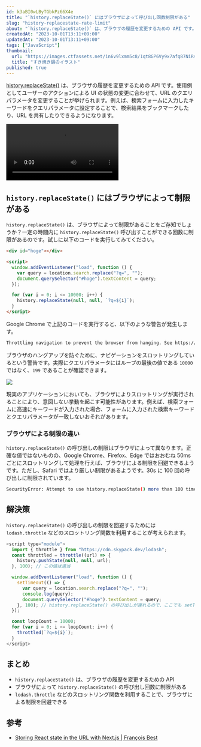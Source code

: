 ```yaml
---
id: k3aBI0wLByTGbkPz66X4e
title: "`history.replaceState()` にはブラウザによって呼び出し回数制限がある"
slug: "history-replacestate-rate-limit"
about: "`history.replaceState()` は、ブラウザの履歴を変更するための API です。使用例としてユーザーのアクションによる UI の状態の変更に合わせて、URL のクエリパラメータを変更することが挙げられます。この API はブラウザにより呼び出し回数に制限が設けられており、使い方を誤ると予期せぬ挙動が発生するおそれがあります。"
createdAt: "2023-10-01T13:11+09:00"
updatedAt: "2023-10-01T13:11+09:00"
tags: ["JavaScript"]
thumbnail:
  url: "https://images.ctfassets.net/in6v9lxmm5c8/1qt8GP6Vy9x7afq87NiRsp/52b7c3a7ac5976e5b3bf66368db39957/sukiyaki_16090.png"
  title: "すき焼き鍋のイラスト"
published: true
---
```

[history.replaceState()](https://developer.mozilla.org/ja/docs/Web/API/History/replaceState) は、ブラウザの履歴を変更するための API です。使用例としてユーザーのアクションによる UI の状態の変更に合わせて、URL のクエリパラメータを変更することが挙げられます。例えば、検索フォームに入力したキーワードをクエリパラメータに設定することで、検索結果をブックマークしたり、URL を共有したりできるようになります。

<video src="https://videos.ctfassets.net/in6v9lxmm5c8/J14e0ba32tZ4hrhu75gFG/edd6c54d1bc5687b92b81bae3b676f56/_____2023-10-01_13.25.32.mov" controls></video>

## `history.replaceState()` にはブラウザによって制限がある

`history.replaceState()` は、ブラウザによって制限があることをご存知でしょうか？一定の時間内に `history.replaceState()` 呼び出すことができる回数に制限があるのです。試しに以下のコードを実行してみてください。

```html
<div id="hoge"></div>

<script>
  window.addEventListener("load", function () {
    var query = location.search.replace("?q=", "");
    document.querySelector("#hoge").textContent = query;
  });

  for (var i = 0; i <= 10000; i++) {
    history.replaceState(null, null, `?q=${i}`);
  }
</script>
```

Google Chrome で上記のコードを実行すると、以下のような警告が発生します。

```sh
Throttling navigation to prevent the browser from hanging. See https://crbug.com/1038223. Command line switch --disable-ipc-flooding-protection can be used to bypass the protection
```

ブラウザのハングアップを防ぐために、ナビゲーションをスロットリングしているという警告です。実際にクエリパラメータにはループの最後の値である `10000` ではなく、`199` であることが確認できます。

![](https://images.ctfassets.net/in6v9lxmm5c8/1h4TgehlyIGLoVKJuUgCO5/3ddc39a2913eaafff3e2fd9bb769f672/__________2023-10-01_13.51.25.png)

現実のアプリケーションにおいても、ブラウザによりスロットリングが実行されることにより、意図しない挙動を起こす可能性があります。例えば、検索フォームに高速にキーワードが入力された場合、フォームに入力された検索キーワードとクエリパラメータが一致しないおそれがあります。

### ブラウザによる制限の違い

`history.replaceState()` の呼び出しの制限はブラウザによって異なります。正確な値ではないものの、Google Chrome、Firefox、Edge ではおおむね 50ms ごとにスロットリングして処理を行えば、ブラウザによる制限を回避できるようです。ただし、Safari ではより厳しい制限があるようです。30s に 100 回の呼び出しに制限されています。

```sh
SecurityError: Attempt to use history.replaceState() more than 100 times per 30 seconds
```

## 解決策

`history.replaceState()` の呼び出しの制限を回避するためには `lodash.throttle` などのスロットリング関数を利用することが考えられます。

```js
<script type="module">
  import { throttle } from "https://cdn.skypack.dev/lodash";
  const throttled = throttle((url) => {
    history.pushState(null, null, url);
  }, 100); // この値は適当

  window.addEventListener("load", function () {
    setTimeout(() => {
      var query = location.search.replace("?q=", "");
      console.log(query);
      document.querySelector("#hoge").textContent = query;
    }, 100); // history.replaceState() の呼び出しが遅れるので、ここでも setTimeout でちょっと待つ必要がある
  });

  const loopCount = 10000;
  for (var i = 0; i <= loopCount; i++) {
    throttled(`?q=${i}`);
  }
</script>
```

## まとめ

- `history.replaceState()` は、ブラウザの履歴を変更するための API
- ブラウザによって `history.replaceState()` の呼び出し回数に制限がある
- `lodash.throttle` などのスロットリング関数を利用することで、ブラウザによる制限を回避できる

## 参考

- [Storing React state in the URL with Next.js | François Best](https://francoisbest.com/posts/2023/storing-react-state-in-the-url-with-nextjs)
